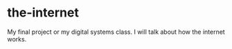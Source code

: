 # the-internet
My final project or my digital systems class. I will talk about how the internet works.
